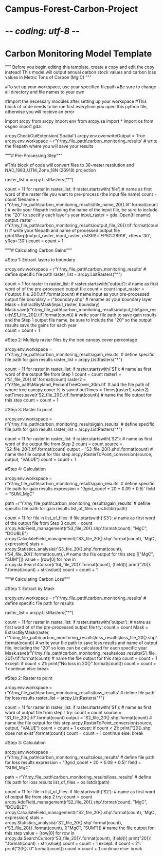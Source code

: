 # Campus-Forest-Carbon-Project

# -*- coding: utf-8 -*-
# Carbon Monitoring Model Template

"""
Before you begin editing this template, create a copy and edit the copy instead!
This model will output annual carbon stock values and carbon loss values in Metric Tons of Carbon (Mg C)
"""

#To set up your workspace, use your specified filepath
#Be sure to change all directory and file names to your own

#Import the necessary modules after setting up your workspace
#This block of code needs to be run first everytime you open this python file, otherwise you will recieve an error

import arcpy 
from arcpy import env
from arcpy.sa import *
import os
from osgeo import gdal

arcpy.CheckOutExtension('Spatial')
arcpy.env.overwriteOutput = True
arcpy.env.workspace = r'Y:\my_file_path\carbon_monitoring_results' # write the filepath where you will save your results

"""# Pre-Processing Step"""

#This block of code will convert files to 30-meter resolution and NAD_1983_UTM_Zone_18N (26918) projection

raster_list = arcpy.ListRasters("*")

count = 11
for raster in raster_list:
    if raster.startswith('file'):# name as first word of the raster file you want to pre-process (the input file name)
        count = count
        filename = r'Y:\my_file_path\carbon_monitoring_results\file_name_20{}.tif'.format(count) # write your filepath including the name of the input file, be sure to include the "20" to specifiy each layer's year
        input_raster = gdal.Open(filename)
        output_raster = r'Y:\my_file_path\carbon_monitoring_results\output_file_20{}.tif'.format(count) # write your filepath and  name of processed output file
        gdal.Warp(output_raster, input_raster, dstSRS='EPSG:26918', xRes= '30', yRes='30')
        count = count + 1

"""# Calculating Carbon Gains"""

#Step 1: Extract layers to boundary

arcpy.env.workspace = r'Y:\my_file_path\carbon_monitoring_results' # define specific file path 
raster_list = arcpy.ListRasters("*")

count = 1
for raster in raster_list:
    if raster.startswith('output'): # name as first word of of the pre-processed output file
        count = count
        input_raster = r'output_file_20{}.tif'.format(count) # name input as your pre-processed output file
        boundary = r"boundary.shp" # rename as your boundary layer 
        Mask = ExtractByMask(input_raster, boundary)
        Mask.save(r'Y:\my_file_path\carbon_monitoring_results\output_file\gain_results\S1_file_20{}.tif'.format(count)) # write your file path to save gain results and the Step 1 output file name, be sure to include the "20" so the output results save the gains for each year  
        count = count + 1

#Step 2: Multiply raster files by the tree canopy cover percentage

arcpy.env.workspace = r'Y:\my_file_path\carbon_monitoring_results\gain_results' # define specific file path for gain results
raster_list = arcpy.ListRasters("*")

count = 11
for raster in raster_list:
    if raster.startswith('S1'): # name as first word of the output file from Step 1 
        count = count
        raster1 = r'S1_file_20{}.tif'.format(count) 
        raster2 = r'Y:\file_path\Maryland_PercentTreeCover_30m.tif' # add the file path of where tree canopy cover % is saved
        outTimes = Times(raster1, raster2)
        outTimes.save(r'S2_file_20{}.tif'.format(count)) # name the file output for this step
        count = count + 1

#Step 3: Raster to point

arcpy.env.workspace = r'Y:\my_file_path\carbon_monitoring_results\gain_results' # define specific file path for gain results
raster_list = arcpy.ListRasters("*")

count = 11
for raster in raster_list:
    if raster.startswith('S2'): # name as first word of the output file from Step 2
        count = count
        source = 'S2_file_20{}.tif'.format(count)
        output = 'S3_file_20{}.shp'.format(count) # name the file output for this step
        arcpy.RasterToPoint_conversion(source, output, "VALUE")
        count = count + 1

#Step 4: Calculation

arcpy.env.workspace = r'Y:\my_file_path\carbon_monitoring_results\gain_results' # define specific file path for gain results
expression = '(!grid_code! * 20 * 0.09 * 0.5)'
field = "SUM_MgC"

path =r'Y:\my_file_path\carbon_monitoring_results\gain_results' # define specific file path for gain results
list_of_files = os.listdir(path)

count = 11
for file in list_of_files:
    if file.startswith('S3'):  # name as first word of the output file from Step 3
        count = count
        arcpy.AddField_management(r'S3_file_20{}.shp'.format(count), "MgC", "DOUBLE")
        arcpy.CalculateField_management(r'S3_file_20{}.shp'.format(count), 'MgC', expression)
        stats = arcpy.Statistics_analysis(r'S3_file_20{}.shp'.format(count),\
                                    r'S4_file_20{}'.format(count),\ # name the file output for this step
                                    [["MgC", "SUM"]])
        value = [row[0] for row in arcpy.da.SearchCursor(r'S4_file_20{}'.format(count), (field))]
        print("20{}: ".format(count) + str(value))
        count = count + 1

"""# Calculating Carbon Loss"""

#Step 1: Extract by Mask 

arcpy.env.workspace = r'Y:\my_file_path\carbon_monitoring_results' # define specific file path for results

raster_list = arcpy.ListRasters("*")

count = 11
for raster in raster_list:
    if raster.startswith('output'): # name as first word of of the pre-processed output file
        try:
            count = count
            Mask = ExtractByMask(raster,\
                       r"Y:\my_file_path\carbon_monitoring_results\loss_results\loss_file_20{}.shp".format(count)) # write your file path to save loss results and name of output file, including the "20" so loss can be calculated for each specific year
            Mask.save(r'Y:\my_file_path\carbon_monitoring_results\loss_results\S1_file_20{}.tif'.format(count)) # name the file output for this step
            count = count + 1
        except:
            if count < 21:
                print("No loss in 20{}".format(count))
                count = count + 1
                continue
            else:
                break

#Step 2: Raster to point

arcpy.env.workspace = r'Y:\my_file_path\carbon_monitoring_results\loss_results' # define file path for loss results
raster_list = arcpy.ListRasters("*")

count = 11
for raster in raster_list:
    if raster.startswith('S1'): # name as first word of output file from step 1 
        try:
            count = count
            source = 'S1_file_20{}.tif'.format(count)
            output = 'S2_file_20{}.shp'.format(count) # name the file output for this step
            arcpy.RasterToPoint_conversion(source, output, "VALUE")
            count = count + 1
        except:
            if count < 21:
                print("20{}.shp does not exist".format(count))
                count = count + 1
                continue
            else:
                break

#Step 3: Calculation

arcpy.env.workspace = r'Y:\my_file_path\carbon_monitoring_results\loss_results' # define file path for loss results
expression = '(!grid_code! * 20 * 0.09 * 0.5)'
field = "SUM_MgC"

path = r'Y:\my_file_path\carbon_monitoring_results\loss_results' # define file path for loss results
list_of_files = os.listdir(path)

count = 11
for file in list_of_files:
    if file.startswith('S2'): # name as first word of output file from step 2
        try:
            count = count
            arcpy.AddField_management(r'S2_file_20{}.shp'.format(count), "MgC", "DOUBLE")
            arcpy.CalculateField_management(r'S2_file_20{}.shp'.format(count), 'MgC', expression)
            stats = arcpy.Statistics_analysis(r'S2_file_20{}.shp'.format(count), r'S3_file_20{}'.format(count), [["MgC", "SUM"]])  # name the file output for this step
            value = [row[0] for row in arcpy.da.SearchCursor(r'S3_file_20{}'.format(count), (field))]
            print("20{}: ".format(count) + str(value))
            count = count + 1
        except:
            if count < 21:
                print("20{}: 0".format(count))
                count = count + 1
                continue
            else:
                break
